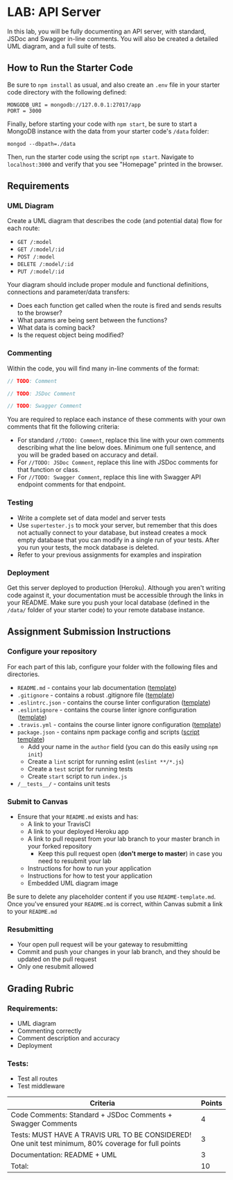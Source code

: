 # LAB: API Server

In this lab, you will be fully documenting an API server, with standard, JSDoc and Swagger in-line comments. You will also be created a detailed UML diagram, and a full suite of tests.

## How to Run the Starter Code

Be sure to `npm install` as usual, and also create an `.env` file in your starter code directory with the following defined:

```
MONGODB_URI = mongodb://127.0.0.1:27017/app
PORT = 3000
```

Finally, before starting your code with `npm start`, be sure to start a MongoDB instance with the data from your starter code's `/data` folder:

```
mongod --dbpath=./data
```

Then, run the starter code using the script `npm start`. Navigate to `localhost:3000` and verify that you see "Homepage" printed in the browser.

## Requirements

### UML Diagram

Create a UML diagram that describes the code (and potential data) flow for each route:

-   `GET /:model`
-   `GET /:model/:id`
-   `POST /:model`
-   `DELETE /:model/:id`
-   `PUT /:model/:id`

Your diagram should include proper module and functional definitions, connections and parameter/data transfers:

-   Does each function get called when the route is fired and sends results to the browser?
-   What params are being sent between the functions?
-   What data is coming back?
-   Is the request object being modified?

### Commenting

Within the code, you will find many in-line comments of the format:

```javascript
// TODO: Comment
```

```javascript
// TODO: JSDoc Comment
```

```javascript
// TODO: Swagger Comment
```

You are required to replace each instance of these comments with your own comments that fit the following criteria:

-   For standard `//TODO: Comment`, replace this line with your own comments describing what the line below does. Minimum one full sentence, and you will be graded based on accuracy and detail.
-   For `//TODO: JSDoc Comment`, replace this line with JSDoc comments for that function or class.
-   For `//TODO: Swagger Comment`, replace this line with Swagger API endpoint comments for that endpoint.

### Testing

-   Write a complete set of data model and server tests
-   Use `supertester.js` to mock your server, but remember that this does not actually connect to your database, but instead creates a mock empty database that you can modify in a single run of your tests. After you run your tests, the mock database is deleted.
-   Refer to your previous assignments for examples and inspiration

### Deployment

Get this server deployed to production (Heroku). Although you aren't writing code against it, your documentation must be accessible through the links in your README. Make sure you push your local database (defined in the `/data/` folder of your starter code) to your remote database instance.

## Assignment Submission Instructions

### Configure your repository

For each part of this lab, configure your folder with the following files and directories.

-   `README.md` - contains your lab documentation ([template](https://github.com/codefellows/seattle-javascript-401n14/blob/master/reference/submission-instructions/labs/README-template.md))
-   `.gitignore` - contains a robust .gitignore file ([template](https://github.com/codefellows/seattle-javascript-401n14/blob/master/configs/.gitignore))
-   `.eslintrc.json` - contains the course linter configuration ([template](https://github.com/codefellows/seattle-javascript-401n14/blob/master/configs/.eslintrc.json))
-   `.eslintignore` - contains the course linter ignore configuration ([template](https://github.com/codefellows/seattle-javascript-401n14/blob/master/configs/.eslintignore))
-   `.travis.yml` - contains the course linter ignore configuration ([template](https://github.com/codefellows/seattle-javascript-401n14/blob/master/configs/.travis.yml))
-   `package.json` - contains npm package config and scripts ([script template](https://github.com/codefellows/seattle-javascript-401n14/blob/master/configs/package.json.notes))
    -   Add your name in the `author` field (you can do this easily using `npm init`)
    -   Create a `lint` script for running eslint (`eslint **/*.js`)
    -   Create a `test` script for running tests
    -   Create `start` script to run `index.js`
-   `/__tests__/` - contains unit tests

### Submit to Canvas

-   Ensure that your `README.md` exists and has:
    -   A link to your TravisCI
    -   A link to your deployed Heroku app
    -   A link to pull request from your lab branch to your master branch in your forked repository
        -   Keep this pull request open (**don't merge to master**) in case you need to resubmit your lab
    -   Instructions for how to run your application
    -   Instructions for how to test your application
    -   Embedded UML diagram image

Be sure to delete any placeholder content if you use `README-template.md`. Once you've ensured your `README.md` is correct, within Canvas submit a link to your `README.md`

### Resubmitting

-   Your open pull request will be your gateway to resubmitting
-   Commit and push your changes in your lab branch, and they should be updated on the pull request
-   Only one resubmit allowed

## Grading Rubric

### Requirements:

-   UML diagram
-   Commenting correctly
-   Comment description and accuracy
-   Deployment

### Tests:

-   Test all routes
-   Test middleware

| Criteria                                                                                            | Points |
| --------------------------------------------------------------------------------------------------- | ------ |
| Code Comments: Standard + JSDoc Comments + Swagger Comments                                         | 4      |
| Tests: MUST HAVE A TRAVIS URL TO BE CONSIDERED! One unit test minimum, 80% coverage for full points | 3      |
| Documentation: README + UML                                                                         | 3      |
| Total:                                                                                              | 10     |
